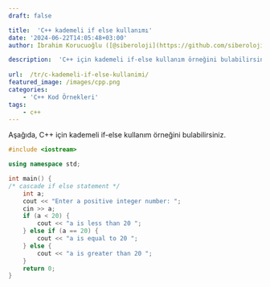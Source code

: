 ```yaml
---
draft: false

title:  'C++ kademeli if else kullanımı'
date: '2024-06-22T14:05:48+03:00'
author: İbrahim Korucuoğlu ([@siberoloji](https://github.com/siberoloji))

description:  'C++ için kademeli if-else kullanım örneğini bulabilirsiniz.' 
 
url:  /tr/c-kademeli-if-else-kullanimi/ 
featured_image: /images/cpp.png
categories:
    - 'C++ Kod Örnekleri'
tags:
    - c++
---
```



Aşağıda, C++ için kademeli if-else kullanım örneğini bulabilirsiniz.


```cpp
#include <iostream>

using namespace std;

int main() {
/* cascade if else statement */
    int a;
    cout << "Enter a positive integer number: ";
    cin >> a;
    if (a < 20) {
        cout << "a is less than 20 ";
    } else if (a == 20) {
        cout << "a is equal to 20 ";
    } else {
        cout << "a is greater than 20 ";
    }
    return 0;
}
```
